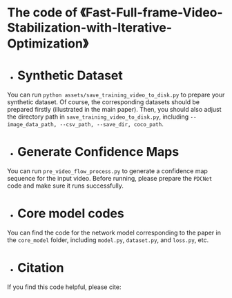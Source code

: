 # The code of 《Fast-Full-frame-Video-Stabilization-with-Iterative-Optimization》


* # Synthetic Dataset
You can run ```python assets/save_training_video_to_disk.py``` to prepare your synthetic dataset. Of course, the corresponding datasets should be prepared firstly (illustrated in the main paper). Then, you should also adjust the directory path in ```save_training_video_to_disk.py```, including ```--image_data_path, --csv_path, --save_dir, coco_path```.

* # Generate Confidence Maps
You can run ``pre_video_flow_process.py`` to generate a confidence map sequence for the input video. Before running, please prepare the ``PDCNet`` code and make sure it runs successfully.

* # Core model codes
You can find the code for the network model corresponding to the paper in the ```core_model``` folder, including ```model.py```, ```dataset.py```, and ```loss.py```, etc.

* # Citation
If you find this code helpful, please cite:
